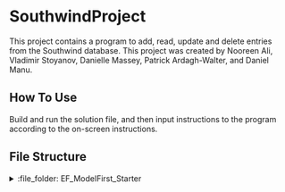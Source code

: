 # SouthwindProject

This project contains a program to add, read, update and delete entries from the Southwind database. This project was created by Nooreen Ali, Vladimir Stoyanov, Danielle Massey, Patrick Ardagh-Walter, and Daniel Manu.

## How To Use

Build and run the solution file, and then input instructions to the program according to the on-screen instructions.

## File Structure

<details>

<summary>:file_folder: EF_ModelFirst_Starter</summary>

## :open_file_folder: [EF_ModelFirst_Starter](/EF_ModelFirst_Starter/)

<details>
<summary>:file_folder: EF_ModelFirst</summary>

## :open_file_folder: [EF_ModelFirst](/EF_ModelFirst_Starter/EF_ModelFirst/)

</details>

<details>
<summary>:file_folder: Tests</summary>

## :open_file_folder: [Tests](/EF_ModelFirst_Starter/Tests/)

</details>

[EF_ModelFirst.sln](/EF_ModelFirst_Starter/EF_ModelFirst.sln)
</details>